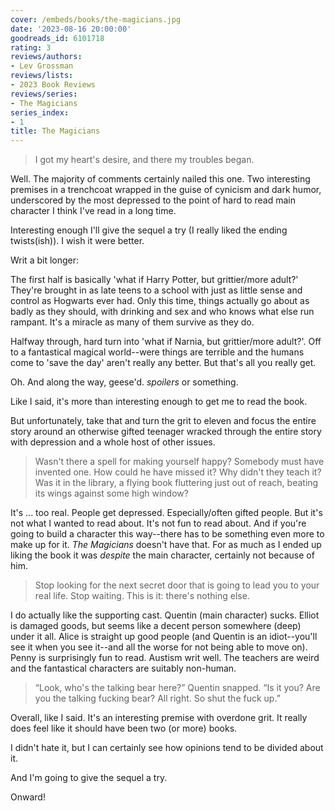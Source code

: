 ```yaml
---
cover: /embeds/books/the-magicians.jpg
date: '2023-08-16 20:00:00'
goodreads_id: 6101718
rating: 3
reviews/authors:
- Lev Grossman
reviews/lists:
- 2023 Book Reviews
reviews/series:
- The Magicians
series_index:
- 1
title: The Magicians
---
```

> I got my heart's desire, and there my troubles began.

Well. The majority of comments certainly nailed this one. Two interesting premises in a trenchcoat wrapped in the guise of cynicism and dark humor, underscored by the most depressed to the point of hard to read main character I think I've read in a long time. 

Interesting enough I'll give the sequel a try (I really liked the ending twists(ish)). I wish it were better. 

<!--more-->

Writ a bit longer:

The first half is basically 'what if Harry Potter, but grittier/more adult?' They're brought in as late teens to a school with just as little sense and control as Hogwarts ever had. Only this time, things actually go about as badly as they should, with drinking and sex and who knows what else run rampant. It's a miracle as many of them survive as they do. 

Halfway through, hard turn into 'what if Narnia, but grittier/more adult?'. Off to a fantastical magical world--were things are terrible and the humans come to 'save the day' aren't really any better. But that's all you really get. 

Oh. And along the way, geese'd. *spoilers* or something. 

Like I said, it's more than interesting enough to get me to read the book. 

But unfortunately, take that and turn the grit to eleven and focus the entire story around an otherwise gifted teenager wracked through the entire story with depression and a whole host of other issues. 

> Wasn't there a spell for making yourself happy? Somebody must have invented one. How could he have missed it? Why didn't they teach it? Was it in the library, a flying book fluttering just out of reach, beating its wings against some high window?

It's ... too real. People get depressed. Especially/often gifted people. But it's not what I wanted to read about. It's not fun to read about. And if you're going to build a character this way--there has to be something even more to make up for it. *The Magicians* doesn't have that. For as much as I ended up liking the book it was *despite* the main character, certainly not because of him. 

> Stop looking for the next secret door that is going to lead you to your real life. Stop waiting. This is it: there's nothing else.

I do actually like the supporting cast. Quentin (main character) sucks. Elliot is damaged goods, but seems like a decent person somewhere (deep) under it all. Alice is straight up good people (and Quentin is an idiot--you'll see it when you see it--and all the worse for not being able to move on). Penny is surprisingly fun to read. Austism writ well. The teachers are weird and the fantastical characters are suitably non-human. 

> “Look, who's the talking bear here?” Quentin snapped. “Is it you? Are you the talking fucking bear? All right. So shut the fuck up.” 

Overall, like I said. It's an interesting premise with overdone grit. It really does feel like it should have been two (or more) books. 

I didn't hate it, but I can certainly see how opinions tend to be divided about it.

And I'm going to give the sequel a try. 

Onward!